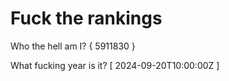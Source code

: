 # Fuck the rankings

Who the hell am I?
{ 5911830 }

What fucking year is it?
[ 2024-09-20T10:00:00Z ]
